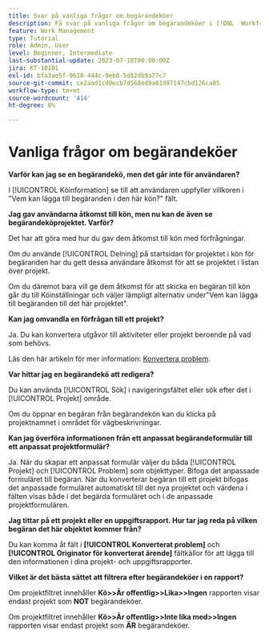 ```yaml
---
title: Svar på vanliga frågor om begärandeköer
description: Få svar på vanliga frågor om begärandeköer i [!DNL  Workfront].
feature: Work Management
type: Tutorial
role: Admin, User
level: Beginner, Intermediate
last-substantial-update: 2023-07-18T00:00:00Z
jira: KT-10101
exl-id: bfa3ae5f-9618-444c-9eb8-5d82db9a77c7
source-git-commit: ce2aad1cd0ecb7d568ed9a01d97147cbd126ca05
workflow-type: tm+mt
source-wordcount: '414'
ht-degree: 0%

---
```


# Vanliga frågor om begärandeköer

**Varför kan jag se en begärandekö, men det går inte för användaren?**

I [!UICONTROL Köinformation] se till att användaren uppfyller villkoren i &quot;Vem kan lägga till begäranden i den här kön?&quot; fält.

**Jag gav användarna åtkomst till kön, men nu kan de även se begärandeköprojektet. Varför?**

Det har att göra med hur du gav dem åtkomst till kön med förfrågningar.

Om du använde [!UICONTROL Delning] på startsidan för projektet i kön för begäranden har du gett dessa användare åtkomst för att se projektet i listan över projekt.

Om du däremot bara vill ge dem åtkomst för att skicka en begäran till kön går du till Köinställningar och väljer lämpligt alternativ under&quot;Vem kan lägga till begäranden till det här projektet&quot;.

**Kan jag omvandla en förfrågan till ett projekt?**

Ja. Du kan konvertera utgåvor till aktiviteter eller projekt beroende på vad som behövs.

Läs den här artikeln för mer information: [Konvertera problem](https://experienceleague.adobe.com/docs/workfront/using/manage-work/issues/convert-issues/convert-issues-overview.html?lang=en).

**Var hittar jag en begärandekö att redigera?**

Du kan använda [!UICONTROL Sök] i navigeringsfältet eller sök efter det i [!UICONTROL Projekt] område.

Om du öppnar en begäran från begärandekön kan du klicka på projektnamnet i området för vägbeskrivningar.

**Kan jag överföra informationen från ett anpassat begärandeformulär till ett anpassat projektformulär?**

Ja. När du skapar ett anpassat formulär väljer du båda [!UICONTROL Projekt] och [!UICONTROL Problem] som objekttyper. Bifoga det anpassade formuläret till begäran. När du konverterar begäran till ett projekt bifogas det anpassade formuläret automatiskt till det nya projektet och värdena i fälten visas både i det begärda formuläret och i de anpassade projektformulären.

**Jag tittar på ett projekt eller en uppgiftsrapport. Hur tar jag reda på vilken begäran det här objektet kommer från?**

Du kan komma åt fält i **[!UICONTROL Konverterat problem]** och **[!UICONTROL Originator för konverterat ärende]** fältkällor för att lägga till den informationen i dina projekt- och uppgiftsrapporter.

**Vilket är det bästa sättet att filtrera efter begärandeköer i en rapport?**

Om projektfiltret innehåller **Kö>>Är offentlig>>Lika>>Ingen** rapporten visar endast projekt som **NOT** begärandeköer.

Om projektfiltret innehåller **Kö>>Är offentlig>>Inte lika med>>Ingen** rapporten visar endast projekt som **ÄR** begärandeköer.
